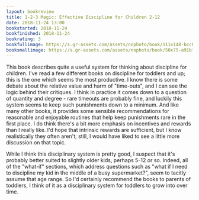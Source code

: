 ```yaml
---
layout: bookreview
title: 1-2-3 Magic: Effective Discipline for Children 2-12
date: 2018-11-24 13:00
bookstarted: 2018-11-24
bookfinished: 2018-11-24
bookrating: 3
bookfullimage: https://s.gr-assets.com/assets/nophoto/book/111x148-bcc042a9c91a29c1d680899eff700a03.png
booksmallimage: https://s.gr-assets.com/assets/nophoto/book/50x75-a91bf249278a81aabab721ef782c4a74.png
---
```


This book describes quite a useful system for thinking about discipline for children. I've read a few different books on discipline for toddlers and up; this is the one which seems the most productive. I know there is some debate about the relative value and harm of "time-outs", and I can see the logic behind their critiques. I think in practice it comes down to a question of quantity and degree - rare timeouts are probably fine, and luckily this system seems to keep such punishments down to a minimum. And like many other books, it provides some sensible recommendations for reasonable and enjoyable routines that help keep punishments rare in the first place. I do think there's a bit more emphasis on incentives and rewards than I really like. I'd hope that intrinsic rewards are sufficient, but I know realistically they often aren't; still, I would have liked to see a little more discussion on that topic.



While I think this disciplinary system is pretty good, I suspect that it's probably better suited to slightly older kids, perhaps 5-12 or so. Indeed, all of the "what-if" sections, which address questions such as "what if I need to discipline my kid in the middle of a busy supermarket?", seem to tacitly assume that age range. So I'd certainly recommend the books to parents of toddlers, I think of it as a disciplinary system for toddlers to grow into over time.